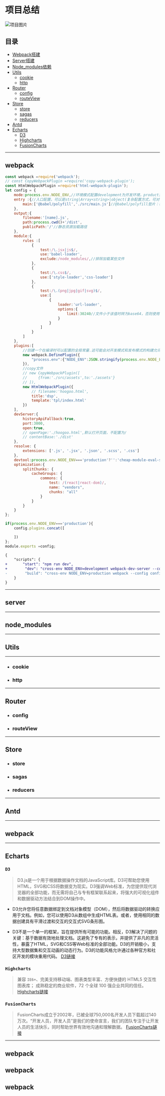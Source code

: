 # **项目总结**
![项目图片](http://on-img.com/chart_image/5b96717be4b08faf8c4d3279.png)

## 目录

- [Webpack搭建](#webpack)
- [Server搭建](#server)
- [Node_modules依赖](#node_modules)
- [Utils](#Utils)
    - [cookie](#cookie)
    - [http](#http)
- [Router](#Router)
    - [config](#config)
    - [routeView](#routeView)
- [Store](#Store)
    - [store](#store)
    - [sagas](#sagas)
    - [reducers](#reducers)
- [Antd](#Antd)
- [Echarts](#Echarts)
    - [D3](#D3)
    - [Highcharts](#Highcharts)
    - [FusionCharts](#FusionCharts)

<hr>

## **webpack**

```js
const webpack =require('webpack');
// const CopyWebpackPlugin =require('copy-webpack-plugin');
const HtmlWebpackPlugin =require('html-webpack-plugin');
let config = {
    mode:process.env.NODE_ENV,//环境模式配置development为开发环境，production为生产环境
    entry :{//入口配置，可以是string|Array<string>|object(复杂配置方式，可对多个项目进行管理))
        main:['@babel/polyfill','./src/main.js']//@babel/polyfill垫片：相当于用es5规范封装了些es6的功能
    },
    output:{
        filename:'[name].js',
        path:process.cwd()+'/dist',
        publicPath:'/'//静态资源加载路径
    },
    module:{
        rules :[
            {
                test:/\.jsx|js$/,
                use:'babel-loader',
                exclude:/node_modules/,//排除加载某些文件
            },
            {
                test:/\.css$/,
                use:['style-loader','css-loader']
            },
            {
                test:/\.(png|jpg|gif|svg)$/,
                use:[
                    {
                        loader:'url-loader',
                        options:{
                            limit:30240//文件小于该值时转为base64，否则使用file-loader,这样做的好处是减少http请求,对于电商这种需要渲染大量图片的网站效果最明显
                        }
                    }
                ]
            }
        ]
    },
    plugins:[
        //创建一个在编译时可以配置的全局常量.这可能会对开发模式和发布模式的构建允许不同的行为非常有用。
        new webpack.DefinePlugin({
            "process.env":{"NODE_ENV":JSON.stringify(process.env.NODE_ENV)}
        }),
        //copy文件
        // new CopyWebpackPlugin([
        //     {from:'./src/assets',to:'./assets'}
        // ]),
        new HtmlWebpackPlugin({
            // filename:'hoogoo.html',
            title:'dsp',
            template:'tpl/index.html'
        })
    ],
    devServer:{
        historyApiFallback:true,
        port:3000,
        open:true,
        // openPage:'./hoogoo.html',默认打开页面，不配置为/
        // contentBase:'./dist'
    },
    resolve: {
        extensions: ['.js', '.jsx', '.json', '.scss', '.css']
    },
    devtool:process.env.NODE_ENV==='production'?'':'cheap-module-eval-source-map',
    optimization:{
        splitChunks: {
            cacheGroups: {
                commons: {
                    test: /(react|react-dom)/,
                    name: "vendors",
                    chunks: "all"
                }
            }
        }
    }
};

if(process.env.NODE_ENV==='production'){
    config.plugins.concat([

    ])
};
module.exports =config;
```

```diff
{
    "scripts": {
+       "start": "npm run dev",
+        "dev": "cross-env NODE_ENV=development webpack-dev-server --config config/webpack.config.js",
-        "build": "cross-env NODE_ENV=production webpack --config config/webpack.config.js"
    }
}
```
<hr>

## **server**
<hr>

## **node_modules**
<hr>

## **Utils**
<hr>

* ### cookie

* ### http
<hr>

## **Router**

* ### config

* ### routeView
<hr>

## **Store**

* ### store

* ### sagas

* ### reducers
<hr>

## **Antd**
<hr>

## **webpack**
<hr>

## **Echarts**

### `D3`

>D3.js是一个用于根据数据操作文档的JavaScript库。D3可帮助您使用HTML，SVG和CSS将数据变为现实。D3强调Web标准，为您提供现代浏览器的全部功能，而无需将自己与专有框架联系起来，将强大的可视化组件和数据驱动方法结合到DOM操作中。

* D3允许您将任意数据绑定到文档对象模型（DOM），然后将数据驱动的转换应用于文档。例如，您可以使用D3从数组中生成HTML表。或者，使用相同的数据创建具有平滑过渡和交互的交互式SVG条形图。

* D3不是一个单一的框架，旨在提供所有可能的功能。相反，D3解决了问题的关键：基于数据有效地处理文档。这避免了专有的表示，并提供了非凡的灵活性，暴露了HTML，SVG和CSS等Web标准的全部功能。D3的开销极小，支持大型数据集和交互动画的动态行为。D3的功能风格允许通过各种官方和社区开发的模块重用代码。
[D3链接](https://d3js.org/)

### `Highcharts`

>兼容 `IE6+`、完美支持移动端、图表类型丰富、方便快捷的 HTML5 交互性图表库； 成熟稳定的商业软件，72 个全球 100 强企业共同的信任。
[Highcharts链接](https://www.hcharts.cn/)

### `FusionCharts`

>FusionCharts成立于2002年，已被全球750,000名开发人员下载超过140万次。“开发人员，开发人员”是我们的使命宣言，我们的团队专注于让开发人员的生活快乐，同时帮助世界有效地沟通和理解数据。
[FusionCharts链接](https://www.fusioncharts.com/)

<hr>

## webpack
## webpack
## webpack